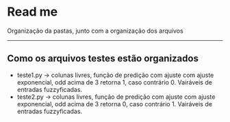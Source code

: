 # Read me
Organização da pastas, junto com a organização dos arquivos

---

## Como os arquivos testes estão organizados

* teste1.py -> colunas livres, função de predição com ajuste com ajuste exponencial, odd acima de 3 retorna 1, caso contrário 0. Vairáveis de entradas fuzzyficadas.
* teste2.py -> colunas livres, função de predição com ajuste com ajuste exponencial, odd acima de 3 retorna 0, caso contrário 1. Vairáveis de entradas fuzzyficadas.